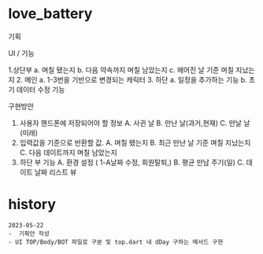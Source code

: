 # love_battery

기획

UI / 기능

1.상단부
    a.	며칠 됐는지
    b.	다음 약속까지 며칠 남았는지
    c.	헤어진 날 기준 며칠 지났는지
2. 메인
    a. 1-3번을 기반으로 변경되는 캐릭터
3. 하단
    a. 일정을 추가하는 기능
    b. 초기 데이터 수정 기능

구현방안
1.  사용자 핸드폰에 저장되어야 할 정보 
    A.	사귄 날
    B.	만난 날(과거,현재)
    C.	만날 날(미래)
2.	입력값을 기준으로 반환할 값.
    A.	며칠 됐는지
    B.	최근 만난 날 기준 며칠 지났는지
    C.	다음 데이트까지 며칠 남았는지
3.	하단 부 기능
    A.	환경 설정 ( 1-A날짜 수정, 회원탈퇴,)
    B.	평균 만남 주기(일)
    C.	데이트 날짜 리스트 뷰

# history

    2023-05-22
    -  기획안 작성 
    - UI TOP/Body/BOT 파일로 구분 및 top.dart 내 dDay 구하는 메서드 구현